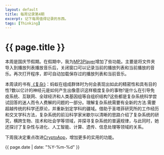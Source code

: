 ```yaml
---
layout: default
title: 每周记录第4期
excerpt: 记下每周值得记录的东西。
tags: [Thinking]
---
```

{{ page.title }}
================

本周是国庆节假期。在假期中，我为[MP3Player](https://github.com/cforth/MP3Player)增加了些功能。主要是将文件夹导入到播放列表播放音乐后，关闭窗口可以记录当前的播放列表和当前播放的音乐。再次打开程序，即可自动加载保存过的播放列表和当前音乐。

本周读的书有[《复杂》](https://book.douban.com/subject/6749832/)：蚂蚁在组成群体时为何会表现出如此的精密性和具有目的性?数以亿计的神经元是如何产生出像意识这样极度复杂的事物?是什么在引导免疫系统、互联网、全球经济和人类基因组等自组织结构?这些都是复杂系统科学尝试回答的迷人而令人费解的问题的一部分。理解复杂系统需要有全新的方法.需要超越传统的科学还原论，并重新划定学科的疆域。借助于圣塔菲研究所的工作经历和交叉学科方法，复杂系统的前沿科学家米歇尔以清晰的思路介绍了复杂系统的研究，横跨生物、技术和社会学等领域，并探寻复杂系统的普遍规律，与此同时，她还探讨了复杂性与进化、人工智能、计算、遗传、信息处理等领域的关系。

下周我决定重点改进[CryptoApp](https://github.com/cforth/CryptoApp)，增加更多的实用的功能。

{{ page.date | date: "%Y-%m-%d" }}
